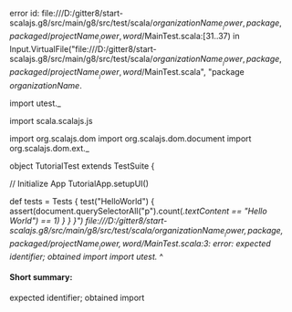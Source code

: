 error id: file:///D:/gitter8/start-scalajs.g8/src/main/g8/src/test/scala/$organizationName__lower,package,packaged$/$projectName__lower,word$/MainTest.scala:[31..37) in Input.VirtualFile("file:///D:/gitter8/start-scalajs.g8/src/main/g8/src/test/scala/$organizationName__lower,package,packaged$/$projectName__lower,word$/MainTest.scala", "package $organizationName$.

import utest._

import scala.scalajs.js

import org.scalajs.dom
import org.scalajs.dom.document
import org.scalajs.dom.ext._

object TutorialTest extends TestSuite {

  // Initialize App
  TutorialApp.setupUI()

  def tests = Tests {
    test("HelloWorld") {
      assert(document.querySelectorAll("p").count(_.textContent == "Hello World") == 1)
    }
  }
}")
file:///D:/gitter8/start-scalajs.g8/src/main/g8/src/test/scala/$organizationName__lower,package,packaged$/$projectName__lower,word$/MainTest.scala:3: error: expected identifier; obtained import
import utest._
^
#### Short summary: 

expected identifier; obtained import